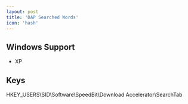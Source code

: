 ```yaml
---
layout: post
title: 'DAP Searched Words'
icon: 'hash'
---
```


## Windows Support

- XP



## Keys

HKEY_USERS\SID\Software\SpeedBit\Download Accelerator\SearchTab

